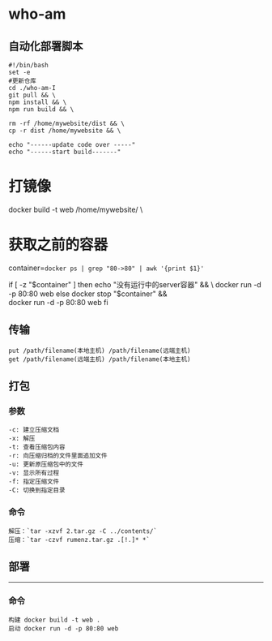 # who-am
## 自动化部署脚本

```shell
#!/bin/bash
set -e
#更新仓库
cd ./who-am-I
git pull && \
npm install && \
npm run build && \

rm -rf /home/mywebsite/dist && \
cp -r dist /home/mywebsite && \

echo "------update code over -----"
echo "------start build-------"
```

# 打镜像
docker build -t web /home/mywebsite/ \

# 获取之前的容器
container=`docker ps | grep "80->80" | awk '{print $1}'`

if [ -z "$container" ]
then
        echo "没有运行中的server容器" && \
        docker run -d -p 80:80 web
else
        docker stop "$container" && \
        docker run -d -p 80:80 web
fi



## 传输
    put /path/filename(本地主机) /path/filename(远端主机)
    get /path/filename(远端主机) /path/filename(本地主机)
## 打包
### 参数
```
-c: 建立压缩文档
-x: 解压
-t: 查看压缩包内容
-r: 向压缩归档的文件里面追加文件
-u: 更新原压缩包中的文件
-v: 显示所有过程
-f: 指定压缩文件
-C: 切换到指定目录
```
### 命令
    解压：`tar -xzvf 2.tar.gz -C ../contents/`
    压缩：`tar -czvf rumenz.tar.gz .[!.]* *`

## 部署
---
### 命令
    构建 docker build -t web .
    启动 docker run -d -p 80:80 web
